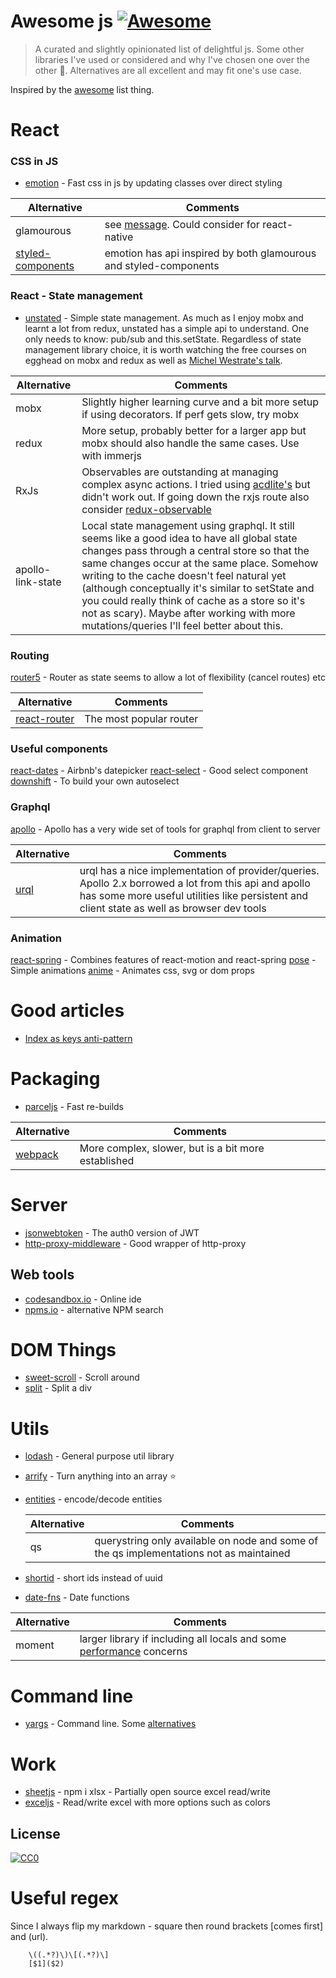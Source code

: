 # Awesome js [![Awesome](https://cdn.rawgit.com/sindresorhus/awesome/d7305f38d29fed78fa85652e3a63e154dd8e8829/media/badge.svg)](https://github.com/sindresorhus/awesome)

> A curated and slightly opinionated list of delightful js. Some other libraries I've used or considered and why I've chosen one over the other 🤷. Alternatives are all excellent and may fit one's use case.

Inspired by the [awesome](https://github.com/sindresorhus/awesome) list thing.

# React

### CSS in JS

- [emotion](https://emotion.sh) - Fast css in js by updating classes over direct styling

| Alternative                                            | Comments                                                                                       |
| ------------------------------------------------------ | ---------------------------------------------------------------------------------------------- |
| glamourous                                             | see [message](https://github.com/paypal/glamorous/issues/419). Could consider for react-native |
| [styled-components](https://www.styled-components.com) | emotion has api inspired by both glamourous and styled-components                              |

### React - State management

- [unstated](https://github.com/jamiebuilds/unstated) - Simple state management. As much as I enjoy mobx and learnt a lot from redux, unstated has a simple api to understand. One only needs to know: pub/sub and this.setState. Regardless of state management library choice, it is worth watching the free courses on egghead on mobx and redux as well as [Michel Westrate's talk](https://www.youtube.com/watch?v=Gyp2QDr7YkU).

| Alternative       | Comments                                                                                                                                                                                                                                                                                                                                                                                                                                       |
| ----------------- | ---------------------------------------------------------------------------------------------------------------------------------------------------------------------------------------------------------------------------------------------------------------------------------------------------------------------------------------------------------------------------------------------------------------------------------------------- |
| mobx              | Slightly higher learning curve and a bit more setup if using decorators. If perf gets slow, try mobx                                                                                                                                                                                                                                                                                                                                           |
| redux             | More setup, probably better for a larger app but mobx should also handle the same cases. Use with immerjs                                                                                                                                                                                                                                                                                                                                      |
| RxJs              | Observables are outstanding at managing complex async actions. I tried using [acdlite's](https://github.com/acdlite/react-rx-component) but didn't work out. If going down the rxjs route also consider [redux-observable](https://github.com/redux-observable/redux-observable)                                                                                                                                                               |
| apollo-link-state | Local state management using graphql. It still seems like a good idea to have all global state changes pass through a central store so that the same changes occur at the same place. Somehow writing to the cache doesn't feel natural yet (although conceptually it's similar to setState and you could really think of cache as a store so it's not as scary). Maybe after working with more mutations/queries I'll feel better about this. |

### Routing

[router5](https://router5.js.org/) - Router as state seems to allow a lot of flexibility (cancel routes) etc

| Alternative                                             | Comments                |
| ------------------------------------------------------- | ----------------------- |
| [react-router](https://reacttraining.com/react-router/) | The most popular router |

### Useful components

[react-dates](https://github.com/airbnb/react-dates) - Airbnb's datepicker
[react-select](https://github.com/JedWatson/react-select) - Good select component
[downshift](https://github.com/paypal/downshift) - To build your own autoselect

### Graphql

[apollo](https://www.apollographql.com) - Apollo has a very wide set of tools for graphql from client to server

| Alternative                                    | Comments                                                                                                                                                                                            |
| ---------------------------------------------- | --------------------------------------------------------------------------------------------------------------------------------------------------------------------------------------------------- |
| [urql](https://github.com/FormidableLabs/urql) | urql has a nice implementation of provider/queries. Apollo 2.x borrowed a lot from this api and apollo has some more useful utilities like persistent and client state as well as browser dev tools |

### Animation

[react-spring](https://github.com/drcmda/react-spring) - Combines features of react-motion and react-spring
[pose](https://popmotion.io/pose/) - Simple animations
[anime](http://animejs.com/documentation/) - Animates css, svg or dom props

# Good articles

- [Index as keys anti-pattern](https://medium.com/@robinpokorny/index-as-a-key-is-an-anti-pattern-e0349aece318)

# Packaging

- [parceljs](https://parceljs.org/) - Fast re-builds

| Alternative                        | Comments                                            |
| ---------------------------------- | --------------------------------------------------- |
| [webpack](https://webpack.js.org/) | More complex, slower, but is a bit more established |

# Server

- [jsonwebtoken](https://github.com/auth0/node-jsonwebtoken) - The auth0 version of JWT
- [http-proxy-middleware](https://github.com/chimurai/http-proxy-middleware) - Good wrapper of http-proxy

## Web tools

- [codesandbox.io](https://codesandbox.io) - Online ide
- [npms.io](https://npms.io/) - alternative NPM search

# DOM Things

- [sweet-scroll](https://github.com/tsuyoshiwada/sweet-scroll) - Scroll around
- [split](https://github.com/nathancahill/split/) - Split a div

# Utils

- [lodash](https://lodash.com) - General purpose util library
- [arrify](https://github.com/sindresorhus/arrify) - Turn anything into an array :star:
- [entities](https://github.com/fb55/entities) - encode/decode entities

  | Alternative | Comments                                                                                |
  | ----------- | --------------------------------------------------------------------------------------- |
  | qs          | querystring only available on node and some of the qs implementations not as maintained |

- [shortid](https://www.npmjs.com/package/shortid) - short ids instead of uuid
- [date-fns](https://date-fns.org/) - Date functions

| Alternative | Comments                                                                                                               |
| ----------- | ---------------------------------------------------------------------------------------------------------------------- |
| moment      | larger library if including all locals and some [performance](https://raygun.com/blog/moment-js-vs-date-fns/) concerns |

# Command line

- [yargs](https://github.com/yargs/yargs) - Command line. Some [alternatives](https://www.npmtrends.com/commander-vs-yargs-vs-optimist-vs-optionator-vs-minimist-vs-meow)

# Work

- [sheetjs](https://github.com/sheetjs/js-xlsx) - npm i xlsx - Partially open source excel read/write
- [exceljs](https://github.com/guyonroche/exceljs) - Read/write excel with more options such as colors

## License

[![CC0](http://mirrors.creativecommons.org/presskit/buttons/88x31/svg/cc-zero.svg)](https://creativecommons.org/publicdomain/zero/1.0/)

# Useful regex

Since I always flip my markdown - square then round brackets [comes first] and (url).

```
    \((.*?)\)\[(.*?)\]
    [$1]($2)
```
